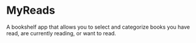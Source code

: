 # MyReads
A bookshelf app that allows you to select and categorize books you have read, are currently reading, or want to read. 
